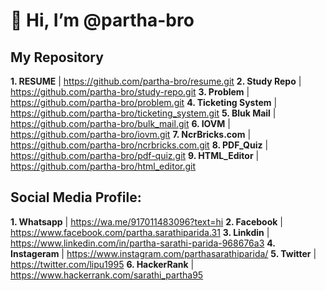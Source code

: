 # 👋 Hi, I’m @partha-bro

## My Repository

  **1. RESUME**           | https://github.com/partha-bro/resume.git
  **2. Study Repo**       | https://github.com/partha-bro/study-repo.git
  **3. Problem**          | https://github.com/partha-bro/problem.git
  **4. Ticketing System** | https://github.com/partha-bro/ticketing_system.git
  **5. Bluk Mail**        | https://github.com/partha-bro/bulk_mail.git
  **6. IOVM**             | https://github.com/partha-bro/iovm.git
  **7. NcrBricks.com**    | https://github.com/partha-bro/ncrbricks.com.git
  **8. PDF_Quiz**         | https://github.com/partha-bro/pdf-quiz.git
  **9. HTML_Editor**      | https://github.com/partha-bro/html_editor.git

## Social Media Profile:

 **1. Whatsapp**          | https://wa.me/917011483096?text=hi
 **2. Facebook**          | https://www.facebook.com/partha.sarathiparida.31
 **3. Linkdin**           | https://www.linkedin.com/in/partha-sarathi-parida-968676a3
 **4. Instageram**        | https://www.instagram.com/parthasarathiparida/
 **5. Twitter**           | https://twitter.com/lipu1995
 **6. HackerRank**        | https://www.hackerrank.com/sarathi_partha95
